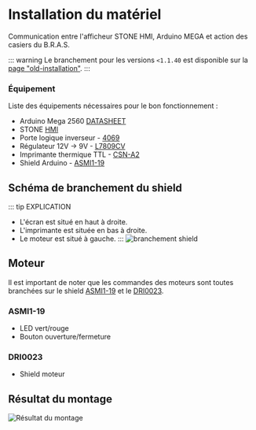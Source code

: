 # Installation du matériel

Communication entre l'afficheur STONE HMI, Arduino MEGA et action des casiers du B.R.A.S.

::: warning
Le branchement pour les versions `<1.1.40` est disponible sur la [page "old-installation"](/docs/old-installation).
:::

### Équipement
Liste des équipements nécessaires pour le bon fonctionnement :
- Arduino Mega 2560 [DATASHEET](/composants/arduino)
- STONE [HMI](/composants/hmi)
- Porte logique inverseur - [4069](/composants/4069)
- Régulateur 12V -> 9V - [L7809CV](/composants/L7809CV)
- Imprimante thermique TTL - [CSN-A2](/composants/csn-a2)
- Shield Arduino - [ASMI1-19](/composants/ASMI1-19)

## Schéma de branchement du shield
::: tip EXPLICATION
- L'écran est situé en haut à droite.
- L'imprimante est située en bas à droite.
- Le moteur est situé à gauche.
:::
![branchement shield](https://src.ks-infinite.fr/bras/preview1.png)

## Moteur
Il est important de noter que les commandes des moteurs sont toutes branchées sur le shield [ASMI1-19](/composants/ASMI1-19) et le [DRI0023](/composants/dri0023).

### ASMI1-19
- LED vert/rouge
- Bouton ouverture/fermeture

### DRI0023
- Shield moteur

## Résultat du montage
![Résultat du montage](/temp/resultat_montage.jpg)
